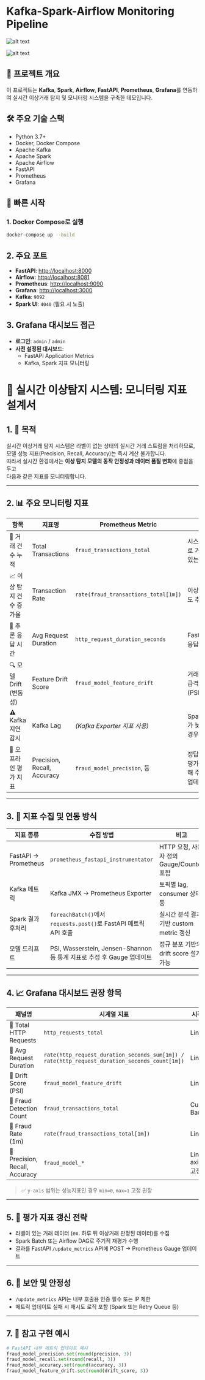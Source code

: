 # Kafka-Spark-Airflow Monitoring Pipeline

![alt text](image-1.png)

![alt text](image-2.png)

## 📌 프로젝트 개요

이 프로젝트는 **Kafka**, **Spark**, **Airflow**, **FastAPI**, **Prometheus**, **Grafana**를 연동하여 실시간 이상거래 탐지 및 모니터링 시스템을 구축한 데모입니다.

## 🛠 주요 기술 스택

- Python 3.7+
- Docker, Docker Compose
- Apache Kafka
- Apache Spark
- Apache Airflow
- FastAPI
- Prometheus
- Grafana

## 🚀 빠른 시작

### 1. Docker Compose로 실행

```bash
docker-compose up --build

```

## 2. 주요 포트

- **FastAPI**: [http://localhost:8000](http://localhost:8000)
- **Airflow**: [http://localhost:8081](http://localhost:8081)
- **Prometheus**: [http://localhost:9090](http://localhost:9090)
- **Grafana**: [http://localhost:3000](http://localhost:3000)
- **Kafka**: `9092`
- **Spark UI**: `4040` (필요 시 노출)

## 3. Grafana 대시보드 접근

- **로그인**: `admin` / `admin`
- **사전 설정된 대시보드**:
  - FastAPI Application Metrics
  - Kafka, Spark 지표 모니터링

# 📘 실시간 이상탐지 시스템: 모니터링 지표 설계서

## 1. 🎯 목적

실시간 이상거래 탐지 시스템은 라벨이 없는 상태의 실시간 거래 스트림을 처리하므로,  
모델 성능 지표(Precision, Recall, Accuracy)는 즉시 계산 불가합니다.  
따라서 실시간 환경에서는 **이상 탐지 모델의 동작 안정성과 데이터 품질 변화**에 중점을 두고  
다음과 같은 지표를 모니터링합니다.

---

## 2. 📊 주요 모니터링 지표

| 항목                     | 지표명                      | Prometheus Metric                    | 목적                                                          |
| ------------------------ | --------------------------- | ------------------------------------ | ------------------------------------------------------------- |
| 🔄 거래 건수 누적        | Total Transactions          | `fraud_transactions_total`           | 시스템이 정상적으로 거래를 수신하고 있는지                    |
| 📈 이상 탐지 건수 증가율 | Transaction Rate            | `rate(fraud_transactions_total[1m])` | 이상 탐지 발생 속도 추이                                      |
| 🧠 추론 응답 시간        | Avg Request Duration        | `http_request_duration_seconds`      | FastAPI 기준 추론 응답 지연 감지                              |
| 🔍 모델 Drift (변동성)   | Feature Drift Score         | `fraud_model_feature_drift`          | 거래 피처 분포의 급격한 변화 감지 (PSI 기반)                  |
| ⚠️ Kafka 지연 감시       | Kafka Lag                   | _(Kafka Exporter 지표 사용)_         | Spark/Consumer가 늦게 따라오는 경우 감지                      |
| 🧪 오프라인 평가 지표    | Precision, Recall, Accuracy | `fraud_model_precision`, 등          | 정답 라벨이 있는 평가용 데이터에 한해 주기적 계산 및 업데이트 |

---

## 3. 🧰 지표 수집 및 연동 방식

| 지표 종류            | 수집 방법                                                              | 비고                                      |
| -------------------- | ---------------------------------------------------------------------- | ----------------------------------------- |
| FastAPI → Prometheus | `prometheus_fastapi_instrumentator`                                    | HTTP 요청, 사용자 정의 Gauge/Counter 포함 |
| Kafka 메트릭         | Kafka JMX → Prometheus Exporter                                        | 토픽별 lag, consumer 상태 등              |
| Spark 결과 후처리    | `foreachBatch()`에서 `requests.post()`로 FastAPI 메트릭 API 호출       | 실시간 분석 결과 기반 custom metric 갱신  |
| 모델 드리프트        | PSI, Wasserstein, Jensen-Shannon 등 통계 지표로 추정 후 Gauge 업데이트 | 정규 분포 기반의 drift score 설계 가능    |

---

## 4. 📈 Grafana 대시보드 권장 항목

| 패널명                         | 시계열 지표                                                                                   | 시각화 방식             |
| ------------------------------ | --------------------------------------------------------------------------------------------- | ----------------------- |
| 🔸 Total HTTP Requests         | `http_requests_total`                                                                         | Line                    |
| 🔸 Avg Request Duration        | `rate(http_request_duration_seconds_sum[1m]) / rate(http_request_duration_seconds_count[1m])` | Line (ms)               |
| 🔸 Drift Score (PSI)           | `fraud_model_feature_drift`                                                                   | Line (0~1)              |
| 🔸 Fraud Detection Count       | `fraud_transactions_total`                                                                    | Cumulative Bar          |
| 🔸 Fraud Rate (1m)             | `rate(fraud_transactions_total[1m])`                                                          | Line                    |
| 🔸 Precision, Recall, Accuracy | `fraud_model_*`                                                                               | Line (y-axis: 0~1 고정) |

> ✅ `y-axis` 범위는 성능지표인 경우 `min=0`, `max=1` 고정 권장

---

## 5. 📅 평가 지표 갱신 전략

- 라벨이 있는 거래 데이터 (ex. 하루 뒤 이상거래 판정된 데이터)를 수집
- Spark Batch 또는 Airflow DAG로 주기적 재평가 수행
- 결과를 FastAPI `/update_metrics` API에 POST → Prometheus Gauge 업데이트

---

## 6. 🔐 보안 및 안정성

- `/update_metrics` API는 내부 호출용 인증 필수 또는 IP 제한
- 메트릭 업데이트 실패 시 재시도 로직 포함 (Spark 또는 Retry Queue 등)

---

## 7. 📎 참고 구현 예시

```python
# FastAPI 내부 메트릭 업데이트 예시
fraud_model_precision.set(round(precision, 3))
fraud_model_recall.set(round(recall, 3))
fraud_model_accuracy.set(round(accuracy, 3))
fraud_model_feature_drift.set(round(drift_score, 3))
```
